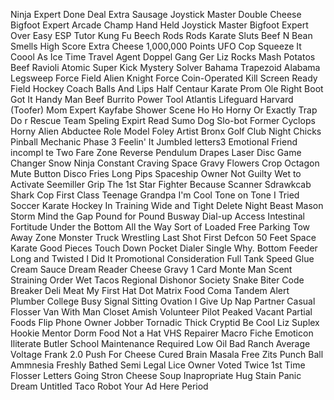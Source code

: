 Ninja Expert
Done Deal
Extra Sausage
Joystick Master
Double Cheese
Bigfoot Expert
Arcade Champ
Hand Held
Joystick Master
Bigfoot Expert
Over Easy
ESP Tutor
Kung Fu Beech
Rods Rods
Karate Sluts
Beef N Bean
Smells
High Score
Extra Cheese
1,000,000 Points
UFO Cop
Squeeze It
Coool As Ice
Time Travel Agent
Doppel Gang Ger
Liz Rocks
Mash Potatos
Beef Ravioli
Atomic Super Kick
Mystery Solver
Bahama Trapezoid
Alabama Legsweep
Force Field
Alien Knight Force
Coin-Operated
Kill Screen
Ready
Field Hockey Coach
Balls
And
Lips
Half Centaur
Karate Prom
Ole
Right Boot
Got It
Handy Man
Beef
Burrito
Power Tool
Atlantis Lifeguard
Harvard
(Toofer) Mom Expert
Kayfabe
Shower Scene
Ho Ho Horny
Or
Exactly
Trap Do r
Rescue Team
Speling Expirt
Read
Sumo Dog
Slo-bot
Former Cyclops
Horny
Alien Abductee
Role Model
Foley Artist
Bronx Golf Club
Night Chicks
Pinball Mechanic
Phase 3
Feelin' It
Jumbled letters3
Emotional Friend
incompl te
Two Fare Zone
Reverse Pendulum
Drapes
Laser Disc
Game Changer
Snow Ninja
Constant Craving
Space Gravy
Flowers
Crop Octagon
Mute Button
Disco Fries
Long Pips
Spaceship Owner
Not Guilty
Wet to Activate
Seemiller Grip
The 1st Star Fighter
Because
Scanner
Sdrawkcab
Shark Cop
First Class
Teenage Grandpa
I'm Cool
Tone on Tone
I Tried
Soccer
Karate Hockey
In Training
Wide and Tight
Delete
Night Beast
Mason Storm
Mind the Gap
Pound for Pound
Busway
Dial-up Access
Intestinal Fortitude
Under the Bottom
All the Way
Sort of Loaded
Free Parking
Tow Away Zone
Monster Truck Wrestling
Last Shot First
Defcon 50
Feet
Space Karate
Good Pieces
Touch Down
Pocket Dialer
Single
Why.
Bottom Feeder
Long and Twisted
I Did It
Promotional Consideration
Full Tank
Speed Glue
Cream Sauce
Dream Reader
Cheese Gravy
1 Card Monte
Man Scent
Straining Order
Wet Tacos
Regional Dishonor Society
Snake Biter
Code Breaker
Deli Meat
My First Hat
Dot Matrix
Food Coma
Tandem Alert
Plumber College
Busy Signal
Sitting Ovation
I Give Up
Nap Partner
Casual Flosser
Van With Man
Closet Amish
Volunteer Pilot
Peaked
Vacant
Partial Foods
Flip Phone Owner
Jobber
Tornadic
Thick
Cryptid
Be Cool Liz
Suplex
Hookie Mentor
Dorm Food
Not a Hat
VHS Repairer
Macro Fiche
Emoticon Iliterate
Butler School
Maintenance Required
Low Oil
Bad Ranch
Average Voltage
Frank 2.0
Push For Cheese
Cured
Brain Masala
Free Zits
Punch Ball
Ammnesia
Freshly Bathed
Semi Legal
Lice Owner
Voted Twice
1st Time Flosser
Letters
Going Stron
Cheese Soup
Inapropriate
Hug Stain
Panic Dream
Untitled
Taco Robot
Your Ad Here
Period
